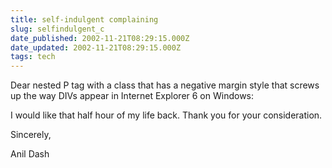 ```yaml
---
title: self-indulgent complaining
slug: selfindulgent_c
date_published: 2002-11-21T08:29:15.000Z
date_updated: 2002-11-21T08:29:15.000Z
tags: tech
---
```


Dear nested P tag with a class that has a negative margin style that screws up the way DIVs appear in Internet Explorer 6 on Windows:

I would like that half hour of my life back. Thank you for your consideration.

Sincerely,

Anil Dash
